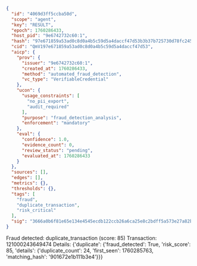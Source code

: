 ```json
{
  "id": "4069d3ff5ccba50d",
  "scope": "agent",
  "key": "RESULT",
  "epoch": 1760286433,
  "host_pid": "9e6742732c60:1",
  "hash": "97e671859a53ad0c8d0a4b5c59d5a4daccf47d53b3b37b725730d78fc2454e0d",
  "cid": "QmV197e671859a53ad0c8d0a4b5c59d5a4daccf47d53",
  "aicp": {
    "prov": {
      "issuer": "9e6742732c60:1",
      "created_at": 1760286433,
      "method": "automated_fraud_detection",
      "vc_type": "VerifiableCredential"
    },
    "ucon": {
      "usage_constraints": [
        "no_pii_export",
        "audit_required"
      ],
      "purpose": "fraud_detection_analysis",
      "enforcement": "mandatory"
    },
    "eval": {
      "confidence": 1.0,
      "evidence_count": 0,
      "review_status": "pending",
      "evaluated_at": 1760286433
    }
  },
  "sources": [],
  "edges": [],
  "metrics": {},
  "thresholds": {},
  "tags": [
    "fraud",
    "duplicate_transaction",
    "risk_critical"
  ],
  "sig": "3666a0b6f81e65e134e4545ecdb122ccb26a6ca25e8c2bdff5a573e27a82b12e"
}
```

Fraud detected: duplicate_transaction (score: 85)
Transaction: 121000243649474
Details: {'duplicate': {'fraud_detected': True, 'risk_score': 85, 'details': {'duplicate_count': 24, 'first_seen': 1760285763, 'matching_hash': '901672e1b111b3e4'}}}